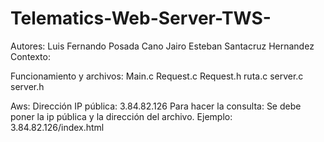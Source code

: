 # Telematics-Web-Server-TWS-
Autores: 
Luis Fernando Posada Cano
Jairo Esteban Santacruz Hernandez
Contexto:


Funcionamiento y archivos:
Main.c
Request.c
Request.h
ruta.c
server.c
server.h

Aws:
Dirección IP pública: 3.84.82.126
Para hacer la consulta:
Se debe poner la ip pública y la dirección del archivo.
Ejemplo: 3.84.82.126/index.html 
